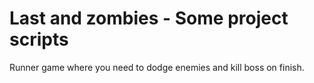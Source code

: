 # Last and zombies - Some project scripts
 Runner game where you need to dodge enemies and kill boss on finish.
